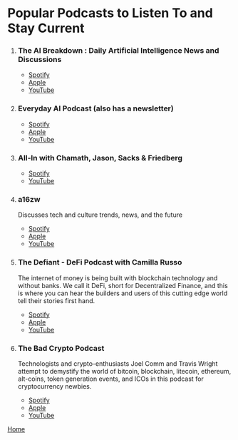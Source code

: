 # Popular Podcasts to Listen To and Stay Current

1. ### The AI Breakdown : Daily Artificial Intelligence News and Discussions
    - [Spotify](https://open.spotify.com/show/7gKwwMLFLc6RmjmRpbMtEO)
    - [Apple](https://podcasts.apple.com/us/podcast/the-ai-breakdown-daily-artificial-intelligence-news/id1680633614)
    - [YouTube](https://www.youtube.com/channel/UCKelCK4ZaO6HeEI1KQjqzWA)

1. ### Everyday AI Podcast (also has a newsletter)
    - [Spotify](https://podcasts.apple.com/us/podcast/everyday-ai-podcast-an-ai-and-chatgpt-podcast/id1683401861)
    - [Apple](https://podcasts.apple.com/us/podcast/everyday-ai-podcast-an-ai-and-chatgpt-podcast/id1683401861)
    - [YouTube](https://www.youtube.com/@EverydayAI_)

1. ### All-In with Chamath, Jason, Sacks & Friedberg
    - [Spotify](https://open.spotify.com/show/2IqXAVFR4e0Bmyjsdc8QzF)
    - [YouTube](https://www.youtube.com/@allin)

1. ### a16zw 
    Discusses tech and culture trends, news, and the future
    - [Spotify](https://open.spotify.com/show/5bC65RDvs3oxnLyqqvkUYX)
    - [Apple](https://podcasts.apple.com/us/podcast/a16z-podcast/id842818711)
    - [YouTube](https://www.youtube.com/playlist?list=PLM4u6XbiXf5rnUvH5NLdV_It2QLgbHBDZ)

1. ### The Defiant - DeFi Podcast with Camilla Russo 
    The internet of money is being built with blockchain technology and without banks. We call it DeFi, short for Decentralized Finance, and this is where you can hear the builders and users of this cutting edge world tell their stories first hand. 
    - [Spotify](https://open.spotify.com/show/1dYQYB5WxUqmypXXkFuac0)
    - [Apple](https://podcasts.apple.com/us/podcast/the-defiant-defi-podcast/id1512654905)
    - [YouTube](https://www.youtube.com/c/thedefiant)

1. ### The Bad Crypto Podcast
    Technologists and crypto-enthusiasts Joel Comm and Travis Wright attempt to demystify the world of bitcoin, blockchain, litecoin, ethereum, alt-coins, token generation events, and ICOs in this podcast for cryptocurrency newbies.
    - [Spotify](https://open.spotify.com/show/4rKK1cICXnzCA7GZzbULBY)
    - [Apple](https://podcasts.apple.com/us/podcast/the-bad-crypto-podcast/id1261133600)
    - [YouTube](https://www.youtube.com/playlist?list=PLZE4dJEs016Utc6ngMp_lsTB4I3Hu2jyQ)


[Home][def]

[def]: README.md